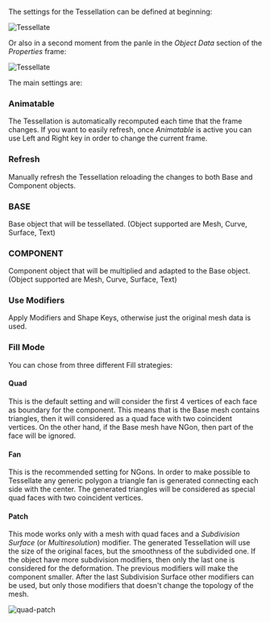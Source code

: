 The settings for the Tessellation can be defined at beginning:

![Tessellate](http://www.alessandrozomparelli.com/tissue/Tessellate%20-%20basic%20command.png)

Or also in a second moment from the panle in the _Object Data_ section of the _Properties_ frame:

![Tessellate](http://www.alessandrozomparelli.com/tissue/Tessellate%20-%20settings%20panel.png)

The main settings are:

### Animatable

The Tessellation is automatically recomputed each time that the frame changes. If you want to easily refresh, once _Animatable_ is active you can use Left and Right key in order to change the current frame.

### Refresh

Manually refresh the Tessellation reloading the changes to both Base and Component objects.

### BASE

Base object that will be tessellated. 
(Object supported are Mesh, Curve, Surface, Text)

### COMPONENT

Component object that will be multiplied and adapted to the Base object.
(Object supported are Mesh, Curve, Surface, Text)

### Use Modifiers

Apply Modifiers and Shape Keys, otherwise just the original mesh data is used.

### Fill Mode

You can chose from three different Fill strategies:

#### Quad
This is the default setting and will consider the first 4 vertices of each face as boundary for the component. This means that is the Base mesh contains triangles, then it will considered as a quad face with two coincident vertices.
On the other hand, if the Base mesh have NGon, then part of the face will be ignored.

#### Fan
This is the recommended setting for NGons. In order to make possible to Tessellate any generic polygon a triangle fan is generated connecting each side with the center. The generated triangles will be considered as special quad faces with two coincident vertices.

#### Patch
This mode works only with a mesh with quad faces and a _Subdivision Surface_ (or _Multiresolution_) modifier. The generated Tessellation will use the size of the original faces, but the smoothness of the subdivided one.
If the object have more subdivision modifiers, then only the last one is considered for the deformation. The previous modifiers will make the component smaller.
After the last Subdivision Surface other modifiers can be used, but only those modifiers that doesn't change the topology of the mesh. 

![quad-patch](http://www.alessandrozomparelli.com/tissue/tessellate%20-%20quad%20patch%20comparison.png)
